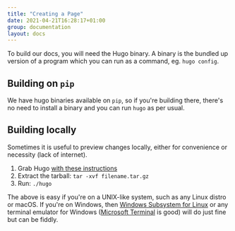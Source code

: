 ```yaml
---
title: "Creating a Page"
date: 2021-04-21T16:28:17+01:00
group: documentation
layout: docs
---
```


To build our docs, you will need the Hugo binary. A binary is the bundled up version of a program which you can run as a command, eg. `hugo config`.

## Building on `pip`

We have hugo binaries available on `pip`, so if you're building there, there's no need to install a binary and you can run `hugo` as per usual.

## Building locally

Sometimes it is useful to preview changes locally, either for convenience or necessity (lack of internet).

1. Grab Hugo [with these instructions](https://gohugo.io/getting-started/installing/)
2. Extract the tarball: `tar -xvf filename.tar.gz`
3. Run: `./hugo`

The above is easy if you're on a UNIX-like system, such as any Linux distro or macOS. If you're on Windows, then [Windows Subsystem for Linux](https://docs.microsoft.com/en-us/windows/wsl/install-win10) or any terminal emulator for Windows ([Microsoft Terminal](https://github.com/microsoft/terminal) is good) will do just fine but can be fiddly.
